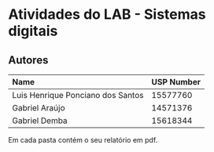# Atividades do LAB - Sistemas digitais

## Autores

| Name                              | USP Number |
| :-------------------------------- | :--------- |
| Luis Henrique Ponciano dos Santos | 15577760   |
| Gabriel Araújo                    | 14571376   |
| Gabriel Demba                     | 15618344   |

Em cada pasta contém o seu relatório em pdf.
